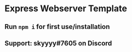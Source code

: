 # Express Webserver Template
## Run `npm i` for first use/installation
## Support: skyyyy#7605 on Discord
